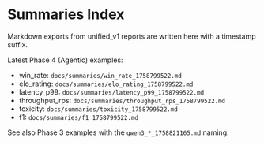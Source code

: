 # Summaries Index

Markdown exports from unified_v1 reports are written here with a timestamp suffix.

Latest Phase 4 (Agentic) examples:
- win_rate: `docs/summaries/win_rate_1758799522.md`
- elo_rating: `docs/summaries/elo_rating_1758799522.md`
- latency_p99: `docs/summaries/latency_p99_1758799522.md`
- throughput_rps: `docs/summaries/throughput_rps_1758799522.md`
- toxicity: `docs/summaries/toxicity_1758799522.md`
- f1: `docs/summaries/f1_1758799522.md`

See also Phase 3 examples with the `qwen3_*_1758821165.md` naming.

